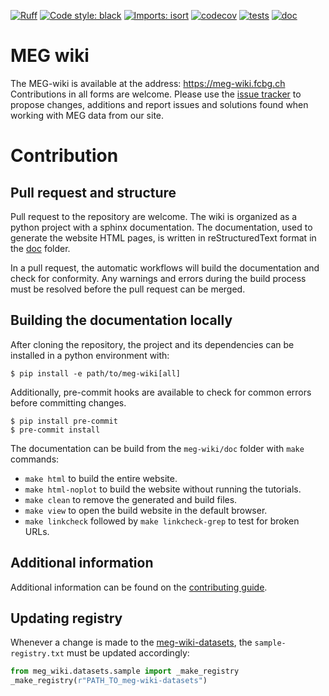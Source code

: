 [![Ruff](https://img.shields.io/endpoint?url=https://raw.githubusercontent.com/astral-sh/ruff/main/assets/badge/v2.json)](https://github.com/astral-sh/ruff)
[![Code style: black](https://img.shields.io/badge/code%20style-black-000000.svg)](https://github.com/psf/black)
[![Imports: isort](https://img.shields.io/badge/%20imports-isort-%231674b1?style=flat&labelColor=ef8336)](https://pycqa.github.io/isort/)
[![codecov](https://codecov.io/gh/fcbg-platforms/meg-wiki/graph/badge.svg?token=XxO34oZis3)](https://codecov.io/gh/fcbg-platforms/meg-wiki)
[![tests](https://github.com/fcbg-platforms/meg-wiki/actions/workflows/pytest.yaml/badge.svg?branch=main)](https://github.com/fcbg-platforms/meg-wiki/actions/workflows/pytest.yaml)
[![doc](https://github.com/fcbg-platforms/meg-wiki/actions/workflows/doc.yml/badge.svg?branch=main)](https://github.com/fcbg-platforms/meg-wiki/actions/workflows/doc.yml)

# MEG wiki

The MEG-wiki is available at the address: https://meg-wiki.fcbg.ch
Contributions in all forms are welcome. Please use the
[issue tracker](https://github.com/fcbg-platforms/meg-wiki/issues) to propose changes,
additions and report issues and solutions found when working with MEG data from our
site.

# Contribution

## Pull request and structure

Pull request to the repository are welcome. The wiki is organized as a python project
with a sphinx documentation. The documentation, used to generate the website HTML pages,
is written in reStructuredText format in the
[doc](https://github.com/fcbg-platforms/meg-wiki/tree/main/doc) folder.

In a pull request, the automatic workflows will build the documentation and check for
conformity. Any warnings and errors during the build process must be resolved before the
pull request can be merged.

## Building the documentation locally

After cloning the repository, the project and its dependencies can be installed in a
python environment with:

```
$ pip install -e path/to/meg-wiki[all]
```

Additionally, pre-commit hooks are available to check for common errors before
committing changes.

```
$ pip install pre-commit
$ pre-commit install
```

The documentation can be build from the `meg-wiki/doc` folder with `make` commands:

- `make html` to build the entire website.
- `make html-noplot` to build the website without running the tutorials.
- `make clean` to remove the generated and build files.
- `make view` to open the build website in the default browser.
- `make linkcheck` followed by `make linkcheck-grep` to test for broken URLs.

## Additional information

Additional information can be found on the
[contributing guide](https://meg-wiki.fcbg.ch/contributing.html).


## Updating registry

Whenever a change is made to the [meg-wiki-datasets](https://github.com/fcbg-platforms/meg-wiki-datasets),  the `sample-registry.txt` must be updated accordingly:

```python
from meg_wiki.datasets.sample import _make_registry 
_make_registry(r"PATH_TO_meg-wiki-datasets")
```

